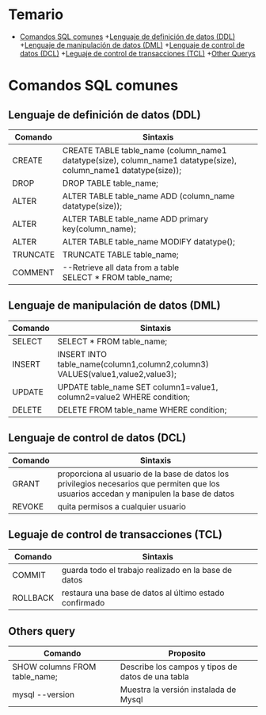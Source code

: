 # Temario
* [Comandos SQL comunes](#comandos-sql-comunes)
    +[Lenguaje de definición de datos (DDL)](#lenguaje-de-definición-de-datos-ddl)
    +[Lenguaje de manipulación de datos (DML)](#lenguaje-de-manipulación-de-datos-dml)
    +[Lenguaje de control de datos (DCL)](#lenguaje-de-control-de-datos-dcl)
    +[Leguaje de control de transacciones (TCL)](#leguaje-de-control-de-transacciones-tcl)
    +[Other Querys](#others-query)

# Comandos SQL comunes

## Lenguaje de definición de datos (DDL)
|Comando|Sintaxis|
|---|---|
|CREATE|CREATE TABLE table_name (column_name1 datatype(size), column_name1 datatype(size), column_name1 datatype(size));|
|DROP|DROP TABLE table_name;|
|ALTER|ALTER TABLE table_name ADD (column_name datatype(size));|
|ALTER|ALTER TABLE table_name ADD primary key(column_name);|
|ALTER|ALTER TABLE table_name MODIFY <field> datatype();| 
|TRUNCATE|TRUNCATE TABLE table_name;|
|COMMENT|--Retrieve all data from a table <br> SELECT * FROM table_name;|


## Lenguaje de manipulación de datos (DML)

|Comando|Sintaxis|
|---|---|
|SELECT|SELECT * FROM table_name;|
|INSERT|INSERT INTO table_name(column1,column2,column3) VALUES(value1,value2,value3);|
|UPDATE|UPDATE table_name SET column1=value1, column2=value2 WHERE condition;|
|DELETE|DELETE FROM table_name WHERE condition;|


## Lenguaje de control de datos (DCL)

|Comando|Sintaxis|
|---|---|
|GRANT|proporciona al usuario de la base de datos los privilegios necesarios que permiten que los usuarios accedan y manipulen la base de datos|
|REVOKE|quita permisos a cualquier usuario|


## Leguaje de control de transacciones (TCL)

|Comando|Sintaxis|
|---|---|
|COMMIT|guarda todo el trabajo realizado en la base de datos|
|ROLLBACK|restaura una base de datos al último estado confirmado|

## Others query

|Comando|Proposito|
|---|---|
|SHOW columns FROM table_name;|Describe los campos y tipos de datos de una tabla|
|mysql --version|Muestra la versión instalada de Mysql|
